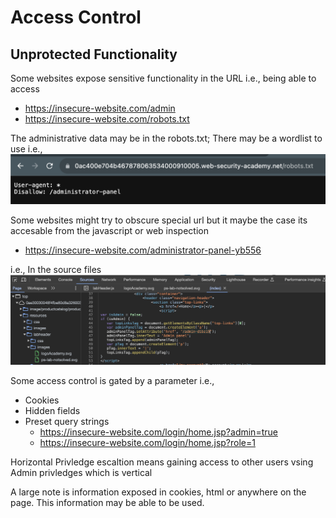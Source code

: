 # Access Control

## Unprotected Functionality
Some websites expose sensitive functionality in the URL i.e., being able to access
- https://insecure-website.com/admin
- https://insecure-website.com/robots.txt

The administrative data may be in the robots.txt; There may be a wordlist to use
i.e., ![access_adminthrough robots](./admin_page.png)

Some websites might try to obscure special url but it maybe the case its accesable from the javascript or web inspection
- https://insecure-website.com/administrator-panel-yb556

i.e., In the source files
![hidden_admin](./hidden_admin.png)

Some access control is gated by a parameter i.e., 
- Cookies
- Hidden fields
- Preset query strings 
    - https://insecure-website.com/login/home.jsp?admin=true
    - https://insecure-website.com/login/home.jsp?role=1

Horizontal Privledge escaltion means gaining access to other users vsing Admin privledges which is vertical

A large note is information exposed in cookies, html or anywhere on the page. This information may be able to be used.